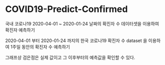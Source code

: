 # COVID19-Predict-Confirmed

국내 코로나19 2020-04-01 ~ 2020-01-24 날짜의 확진자 수 데이터셋을 이용하여 확진자 예측하기

2020-04-01 부터 2020-01-24 까지의 한국 코로나19 확진자 수 dataset 을 이용하여 1주일 동안의 확진자 수 예측하기

그래프상 검은점은 실제 값이고 그 이후부터의 예측값을 확인할 수 있다.
